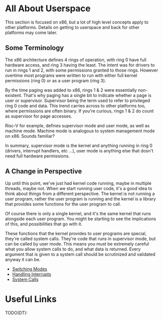 # All About Userspace

This section is focused on x86, but a lot of high level concepts apply to other platforms. Details on getting to userspace and back for other platforms may come later.

## Some Terminology
The x86 architecture defines 4 rings of operation, with ring 0 have full hardware access, and ring 3 having the least. The intent was for drivers to run in rings 1 and 2, with some permissions granted to those rings. However overtime most programs were written to run with either full kernel permissions (ring 0) or as a user program (ring 3).

By the time paging was added to x86, rings 1 & 2 were essentially non-existent. That's why paging has a single bit to indicate whether a page is user or supervisor. Supervisor being the term used to refer to privileged ring 0 code and data. This trend carries across to other platforms too, where permissions are often binary. If you're curious, rings 1 & 2 do count as supervisor for page accesses.

Risc-V for example, defines supervisor mode and user mode, as well as machine mode. Machine mode is analogous to system management mode on x86. Sounds familiar?

In summary, supervisor mode is the kernel and anything running in ring 0 (drivers, interrupt handlers, etc ...), user mode is anything else that dosn't need full hardware permissions.

## A Change in Perspective
Up until this point, we've just had kernel code running, maybe in multiple threads, maybe not. When we start running user code, it's a good idea to think about things from a different perspective. The kernel is not running a user program, rather the user program is running and the kernel is a library that provides some functions for the user program to call.

Of course there is only a single kernel, and it's the same kernel that runs alongside each user program. You might be starting to see the implications of this, and possibilities that go with it.

These functions that the kernel provides to user programs are special, they're called system calls. They're code that runs in supervisor mode, but can be called by user mode. This means you must be extremely careful what you allow system calls to do, and what data is returned. Every argument that is given to a system call should be scrutinized and validated anyway it can be.

* [Switching Modes](SwitchingModes.md)
* [Handling Interrupts](HandlingInterrupts.md)
* [System Calls](SystemCalls.md)

# Useful Links
TODO(DT):

